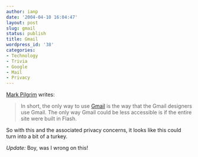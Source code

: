 ```yaml
---
author: ianp
date: '2004-04-10 16:04:47'
layout: post
slug: gmail
status: publish
title: Gmail
wordpress_id: '38'
categories:
- Technology
- Trivia
- Google
- Mail
- Privacy
---
```


[Mark Pilgrim](http://www.diveintomark.org "Dive into Mark") writes:

> In short, the only way to use [Gmail](http://gmail.google.com) is the way
> that the Gmail designers use Gmail. The only way Gmail could be less
> accessible is if the entire site were built in Flash.

So with this and the associated privacy concerns, it looks like this could turn into a bit of a turkey.

*Update:* Boy, was I wrong on this!
